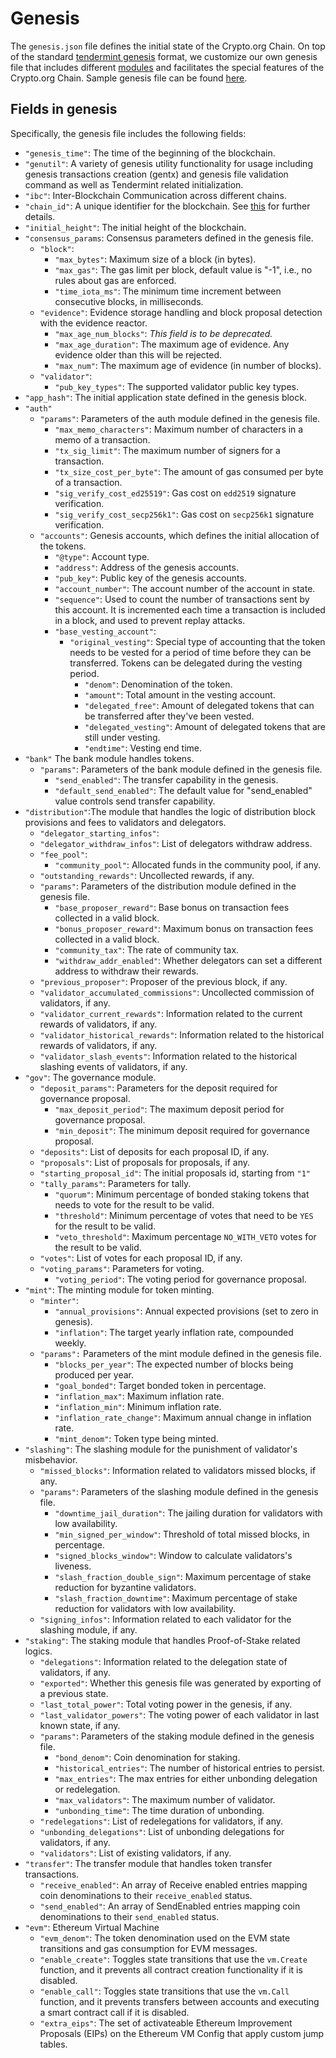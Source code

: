 # Genesis

The `genesis.json` file defines the initial state of the Crypto.org Chain. On top of the standard [tendermint genesis](https://docs.tendermint.com/master/tendermint-core/using-tendermint.html#genesis) format, we customize our own genesis file that includes different [modules](genesis\_file.md#module\_overview) and facilitates the special features of the Crypto.org Chain. Sample genesis file can be found [here](https://github.com/crypto-com/testnets/blob/main/testnet-cronos-2/genesis.json).

## Fields in genesis

Specifically, the genesis file includes the following fields:

* `"genesis_time"`: The time of the beginning of the blockchain.
* `"genutil"`: A variety of genesis utility functionality for usage including genesis transactions creation (gentx) and genesis file validation command as well as Tendermint related initialization.
* `"ibc"`: Inter-Blockchain Communication across different chains.
* `"chain_id"`: A unique identifier for the blockchain. See [this](chain-id.md) for further details.
* `"initial_height"`: The initial height of the blockchain.
* `"consensus_params`: Consensus parameters defined in the genesis file.
  * `"block"`:
    * `"max_bytes"`: Maximum size of a block (in bytes).
    * `"max_gas"`: The gas limit per block, default value is "-1", i.e., no rules about gas are enforced.
    * `"time_iota_ms"`: The minimum time increment between consecutive blocks, in milliseconds.
  * `"evidence"`: Evidence storage handling and block proposal detection with the evidence reactor.
    * `"max_age_num_blocks"`: _This field is to be deprecated._
    * `"max_age_duration"`: The maximum age of evidence. Any evidence older than this will be rejected.
    * `"max_num"`: The maximum age of evidence (in number of blocks).
  * `"validator"`:
    * `"pub_key_types"`: The supported validator public key types.
* `"app_hash"`: The initial application state defined in the genesis block.
* `"auth"`
  * `"params"`: Parameters of the auth module defined in the genesis file.
    * `"max_memo_characters"`: Maximum number of characters in a memo of a transaction.
    * `"tx_sig_limit"`: The maximum number of signers for a transaction.
    * `"tx_size_cost_per_byte"`: The amount of gas consumed per byte of a transaction.
    * `"sig_verify_cost_ed25519"`: Gas cost on `edd2519` signature verification.
    * `"sig_verify_cost_secp256k1"`: Gas cost on `secp256k1` signature verification.
  * `"accounts"`: Genesis accounts, which defines the initial allocation of the tokens.
    * `"@type"`: Account type.
    * `"address"`: Address of the genesis accounts.
    * `"pub_key"`: Public key of the genesis accounts.
    * `"account_number"`: The account number of the account in state.
    * `"sequence"`: Used to count the number of transactions sent by this account. It is incremented each time a transaction is included in a block, and used to prevent replay attacks.
    * `"base_vesting_account"`:
      * `"original_vesting"`: Special type of accounting that the token needs to be vested for a period of time before they can be transferred. Tokens can be delegated during the vesting period.
        * `"denom"`: Denomination of the token.
        * `"amount"`: Total amount in the vesting account.
        * `"delegated_free"`: Amount of delegated tokens that can be transferred after they've been vested.
        * `"delegated_vesting"`: Amount of delegated tokens that are still under vesting.
        * `"endtime"`: Vesting end time.
* `"bank"` The bank module handles tokens.
  * `"params"`: Parameters of the bank module defined in the genesis file.
    * `"send_enabled"`: The transfer capability in the genesis.
    * `"default_send_enabled"`: The default value for "send\_enabled" value controls send transfer capability.
* `"distribution"`:The module that handles the logic of distribution block provisions and fees to validators and delegators.
  * `"delegator_starting_infos"`:
  * `"delegator_withdraw_infos"`: List of delegators withdraw address.
  * `"fee_pool"`:
    * `"community_pool"`: Allocated funds in the community pool, if any.
  * `"outstanding_rewards"`: Uncollected rewards, if any.
  * `"params"`: Parameters of the distribution module defined in the genesis file.
    * `"base_proposer_reward"`: Base bonus on transaction fees collected in a valid block.
    * `"bonus_proposer_reward"`: Maximum bonus on transaction fees collected in a valid block.
    * `"community_tax"`: The rate of community tax.
    * `"withdraw_addr_enabled"`: Whether delegators can set a different address to withdraw their rewards.
  * `"previous_proposer"`: Proposer of the previous block, if any.
  * `"validator_accumulated_commissions"`: Uncollected commission of validators, if any.
  * `"validator_current_rewards"`: Information related to the current rewards of validators, if any.
  * `"validator_historical_rewards"`: Information related to the historical rewards of validators, if any.
  * `"validator_slash_events"`: Information related to the historical slashing events of validators, if any.
* `"gov"`: The governance module.
  * `"deposit_params"`: Parameters for the deposit required for governance proposal.
    * `"max_deposit_period"`: The maximum deposit period for governance proposal.
    * `"min_deposit"`: The minimum deposit required for governance proposal.
  * `"deposits"`: List of deposits for each proposal ID, if any.
  * `"proposals"`: List of proposals for proposals, if any.
  * `"starting_proposal_id"`: The initial proposals id, starting from `"1"`
  * `"tally_params"`: Parameters for tally.
    * `"quorum"`: Minimum percentage of bonded staking tokens that needs to vote for the result to be valid.
    * `"threshold"`: Minimum percentage of votes that need to be `YES` for the result to be valid.
    * `"veto_threshold"`: Maximum percentage `NO_WITH_VETO` votes for the result to be valid.
  * `"votes"`: List of votes for each proposal ID, if any.
  * `"voting_params"`: Parameters for voting.
    * `"voting_period"`: The voting period for governance proposal.
* `"mint"`: The minting module for token minting.
  * `"minter"`:
    * `"annual_provisions"`: Annual expected provisions (set to zero in genesis).
    * `"inflation"`: The target yearly inflation rate, compounded weekly.
  * `"params":` Parameters of the mint module defined in the genesis file.
    * `"blocks_per_year"`: The expected number of blocks being produced per year.
    * `"goal_bonded"`: Target bonded token in percentage.
    * `"inflation_max"`: Maximum inflation rate.
    * `"inflation_min"`: Minimum inflation rate.
    * `"inflation_rate_change"`: Maximum annual change in inflation rate.
    * `"mint_denom"`: Token type being minted.
* `"slashing"`: The slashing module for the punishment of validator's misbehavior.
  * `"missed_blocks"`: Information related to validators missed blocks, if any.
  * `"params"`: Parameters of the slashing module defined in the genesis file.
    * `"downtime_jail_duration"`: The jailing duration for validators with low availability.
    * `"min_signed_per_window"`: Threshold of total missed blocks, in percentage.
    * `"signed_blocks_window"`: Window to calculate validators's liveness.
    * `"slash_fraction_double_sign"`: Maximum percentage of stake reduction for byzantine validators.
    * `"slash_fraction_downtime"`: Maximum percentage of stake reduction for validators with low availability.
  * `"signing_infos"`: Information related to each validator for the slashing module, if any.
* `"staking"`: The staking module that handles Proof-of-Stake related logics.
  * `"delegations"`: Information related to the delegation state of validators, if any.
  * `"exported"`: Whether this genesis file was generated by exporting of a previous state.
  * `"last_total_power"`: Total voting power in the genesis, if any.
  * `"last_validator_powers"`: The voting power of each validator in last known state, if any.
  * `"params"`: Parameters of the staking module defined in the genesis file.
    * `"bond_denom"`: Coin denomination for staking.
    * `"historical_entries"`: The number of historical entries to persist.
    * `"max_entries"`: The max entries for either unbonding delegation or redelegation.
    * `"max_validators"`: The maximum number of validator.
    * `"unbonding_time"`: The time duration of unbonding.
  * `"redelegations"`: List of redelegations for validators, if any.
  * `"unbonding_delegations"`: List of unbonding delegations for validators, if any.
  * `"validators"`: List of existing validators, if any.
* `"transfer"`: The transfer module that handles token transfer transactions.
  * `"receive_enabled"`: An array of Receive enabled entries mapping coin denominations to their `receive_enabled` status.
  * `"send_enabled"`: An array of SendEnabled entries mapping coin denominations to their `send_enabled` status.
* `"evm"`: Ethereum Virtual Machine
  * `"evm_denom"`: The token denomination used on the EVM state transitions and gas consumption for EVM messages.
  * `"enable_create"`: Toggles state transitions that use the `vm.Create` function, and it prevents all contract creation functionality if it is disabled.
  * `"enable_call"`: Toggles state transitions that use the `vm.Call` function, and it prevents transfers between accounts and executing a smart contract call if it is disabled.
  * `"extra_eips"`: The set of activateable Ethereum Improvement Proposals (EIPs) on the Ethereum VM Config that apply custom jump tables.

